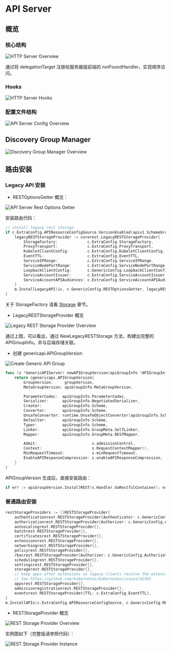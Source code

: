 # API Server

## 概览

### 核心结构

![HTTP Server Overview](./images/api_server_overview.svg)

通过将 delegationTarget 注册给服务器链前端的 notFoundHandler，实现顺序访问。

### Hooks

![HTTP Server Hooks](./images/api_server_hooks.svg)

### 配置文件结构

![API Server Config Overview](./images/api_server_config_overview.svg)

## Discovery Group Manager

![Discovery Group Manager Overview](./images/discovery_group_manager.svg)

## 路由安装

### Legacy API 安装

- RESTOptionsGetter 概览：

![API Server Rest Options Getter](./images/api_server_rest_options_getter.svg)

安装路由代码：

```go
// install legacy rest storage
if c.ExtraConfig.APIResourceConfigSource.VersionEnabled(apiv1.SchemeGroupVersion) {
	legacyRESTStorageProvider := corerest.LegacyRESTStorageProvider{
		StorageFactory:             c.ExtraConfig.StorageFactory,
		ProxyTransport:             c.ExtraConfig.ProxyTransport,
		KubeletClientConfig:        c.ExtraConfig.KubeletClientConfig,
		EventTTL:                   c.ExtraConfig.EventTTL,
		ServiceIPRange:             c.ExtraConfig.ServiceIPRange,
		ServiceNodePortRange:       c.ExtraConfig.ServiceNodePortRange,
		LoopbackClientConfig:       c.GenericConfig.LoopbackClientConfig,
		ServiceAccountIssuer:       c.ExtraConfig.ServiceAccountIssuer,
		ServiceAccountAPIAudiences: c.ExtraConfig.ServiceAccountAPIAudiences,
	}
	m.InstallLegacyAPI(&c, c.GenericConfig.RESTOptionsGetter, legacyRESTStorageProvider)
}
```

关于 StorageFactory 请看 [Storage](./storage.md) 章节。

- LegacyRESTStorageProvider 概览

![Legacy REST Storage Provider Overview](./images/legacy_rest_storage_provider_overview.svg)

通过上图，可以看出，通过 NewLegacyRESTStorage 方法，构建出完整的 APIGroupInfo。并与后端存储关联。

- 创建 genericapi.APIGroupVersion

![Create Generic API Group](./images/generic_api_group_info.svg)

```go
func (s *GenericAPIServer) newAPIGroupVersion(apiGroupInfo *APIGroupInfo, groupVersion schema.GroupVersion) *genericapi.APIGroupVersion {
	return &genericapi.APIGroupVersion{
		GroupVersion:     groupVersion,
		MetaGroupVersion: apiGroupInfo.MetaGroupVersion,

		ParameterCodec:  apiGroupInfo.ParameterCodec,
		Serializer:      apiGroupInfo.NegotiatedSerializer,
		Creater:         apiGroupInfo.Scheme,
		Convertor:       apiGroupInfo.Scheme,
		UnsafeConvertor: runtime.UnsafeObjectConvertor(apiGroupInfo.Scheme),
		Defaulter:       apiGroupInfo.Scheme,
		Typer:           apiGroupInfo.Scheme,
		Linker:          apiGroupInfo.GroupMeta.SelfLinker,
		Mapper:          apiGroupInfo.GroupMeta.RESTMapper,

		Admit:                        s.admissionControl,
		Context:                      s.RequestContextMapper(),
		MinRequestTimeout:            s.minRequestTimeout,
		EnableAPIResponseCompression: s.enableAPIResponseCompression,
	}
}
```

APIGroupVersion 生成后，直接安装路由：

```go
if err := apiGroupVersion.InstallREST(s.Handler.GoRestfulContainer); err != nil {
```

### 普通路由安装

```go
restStorageProviders := []RESTStorageProvider{
	authenticationrest.RESTStorageProvider{Authenticator: c.GenericConfig.Authentication.Authenticator},
	authorizationrest.RESTStorageProvider{Authorizer: c.GenericConfig.Authorization.Authorizer, RuleResolver: c.GenericConfig.RuleResolver},
	autoscalingrest.RESTStorageProvider{},
	batchrest.RESTStorageProvider{},
	certificatesrest.RESTStorageProvider{},
	extensionsrest.RESTStorageProvider{},
	networkingrest.RESTStorageProvider{},
	policyrest.RESTStorageProvider{},
	rbacrest.RESTStorageProvider{Authorizer: c.GenericConfig.Authorization.Authorizer},
	schedulingrest.RESTStorageProvider{},
	settingsrest.RESTStorageProvider{},
	storagerest.RESTStorageProvider{},
	// keep apps after extensions so legacy clients resolve the extensions versions of shared resource names.
	// See https://github.com/kubernetes/kubernetes/issues/42392
	appsrest.RESTStorageProvider{},
	admissionregistrationrest.RESTStorageProvider{},
	eventsrest.RESTStorageProvider{TTL: c.ExtraConfig.EventTTL},
}
m.InstallAPIs(c.ExtraConfig.APIResourceConfigSource, c.GenericConfig.RESTOptionsGetter, restStorageProviders...)
```

- RESTStorageProvider 概览

![REST Storage Provider Overview](./images/rest_storage_provider_overview.svg)

实例图如下（完整版请参照代码）：

![REST Storage Provider Instance](./images/rest_storage_instances.svg)
